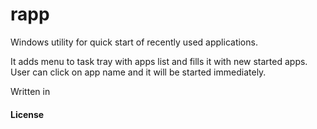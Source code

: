 # **rapp**

Windows utility for quick start of recently used applications.

It adds menu to task tray with apps list and fills it with new started apps. User can click on app name and it will be started immediately.

Written in 

[AutoIt3]: https://www.autoitscript.com/



#### License

[Apache 2.0]: http://www.apache.org/licenses/LICENSE-2.0.html

